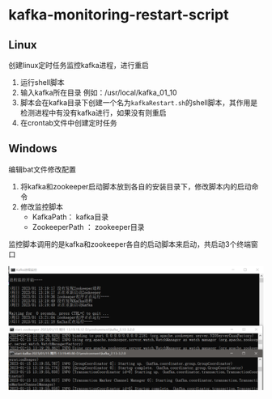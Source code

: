 # kafka-monitoring-restart-script

## Linux
创建linux定时任务监控kafka进程，进行重启

1. 运行shell脚本
2. 输入kafka所在目录 例如：/usr/local/kafka_01_10
3. 脚本会在kafka目录下创建一个名为`kafkaRestart.sh`的shell脚本，其作用是检测进程中有没有kafka进行，如果没有则重启
4. 在crontab文件中创建定时任务

## Windows
编辑bat文件修改配置
1. 将kafka和zookeeper启动脚本放到各自的安装目录下，修改脚本内的启动命令
2. 修改监控脚本
   - KafkaPath： kafka目录
   - ZookeeperPath ： zookeeper目录

监控脚本调用的是kafka和zookeeper各自的启动脚本来启动，共启动3个终端窗口

![](img/windows-img.png)